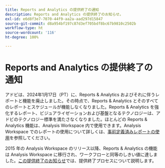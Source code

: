 ```yaml
---
title: Reports and Analytics の提供終了の通知
description: Reports and Analytics の提供終了のお知らせ。
exl-id: e6d8f3e7-7070-44f9-aa2a-aad297d15847
source-git-commit: d8a954bf197c87d3ef705bdf8bc67b9810c2502b
workflow-type: ht
source-wordcount: '116'
ht-degree: 100%

---
```


# Reports and Analytics の提供終了の通知

アドビは、2024年1月17日（PT）に、Reports &amp; Analytics およびそれに伴うレポートと機能を廃止しました。その時点で、Reports &amp; Analytics とそのすべてのレポートとスケジュールが機能しなくなりました。Reports &amp; Analytics を強化するレポート、ビジュアライゼーションおよび基盤となるテクノロジーは、アドビのテクノロジー標準を満たさなくなりました。ほとんどの Reports &amp; Analytics 機能は、Analysis Workspace 内で使用できます。Analysis Workspace でのレポートの使用について詳しくは、[事前定義済みレポートの使用](https://experienceleague.adobe.com/docs/analytics/analyze/analysis-workspace/reports/use-reports.html?lang=ja)を参照してください。

2015 年の Analysis Workspace のリリース以降、Reports &amp; Analytics の機能は Analysis Workspace に移行され、ワークフローと同等のしきい値に達しました。[この提供終了のお知らせ](https://new.express.adobe.com/webpage/WFCyq7w8kijmB?)では、提供終了プロセスについて説明します。
